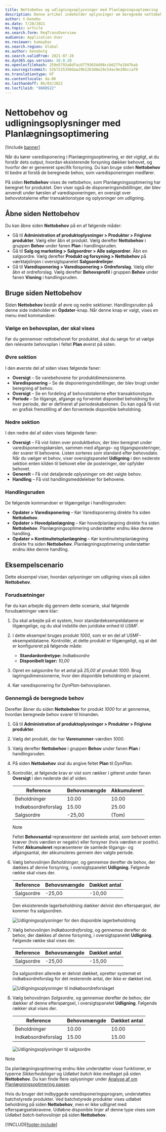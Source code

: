 ```yaml
---
title: Nettobehov og udligningsoplysninger med Planlægningsoptimering
description: Denne artikel indeholder oplysninger om beregnede nettobehov og udligningsoplysninger i Planlægningsoptimering.
author: t-benebo
ms.date: 7/28/2021
ms.topic: article
ms.search.form: ReqTransOverview
audience: Application User
ms.reviewer: kamaybac
ms.search.region: Global
ms.author: benebotg
ms.search.validFrom: 2021-07-28
ms.dyn365.ops.version: 10.0.20
ms.openlocfilehash: 259e5793a8dfac67793034d98ccb627fe1947bab
ms.sourcegitcommit: 52b7225350daa29b1263d8e29c54ac9e20bcca70
ms.translationtype: HT
ms.contentlocale: da-DK
ms.lasthandoff: 06/03/2022
ms.locfileid: "8888522"
---
```

# <a name="net-requirements-and-pegging-information-with-planning-optimization"></a>Nettobehov og udligningsoplysninger med Planlægningsoptimering

[!include [banner](../../includes/banner.md)]

Når du kører varedisponering i Planlægningsoptimering, er det vigtigt, at du forstår dets output, hvordan eksisterende forsyning dækker behovet, og hvorfor der er genereret specifik forsyning. Du kan bruge siden **Nettobehov** til bedre at forstå de beregnede behov, som varedisponeringen medfører.

På siden **Nettobehov** vises de nettobehov, som Planlægningsoptimering har beregnet for produktet. Den viser også de disponeringsindstillinger, der blev anvendt under kørslen af varedisponeringen, en oversigt over behovstotalerne efter transaktionstype og oplysninger om udligning.

## <a name="open-the-net-requirements-page"></a>Åbne siden Nettobehov

Du kan åbne siden **Nettobehov** på en af følgende måder:

- Gå til **Administration af produktoplysninger \> Produkter \> Frigivne produkter**. Vælg eller åbn et produkt. Vælg derefter **Nettobehov** i gruppen **Behov** under fanen **Plan** i handlingsruden.
- Gå til **Salg og marketing \> Salgsordrer \> Alle salgsordrer**. Åbn en salgsordre. Vælg derefter **Produkt og forsyning \> Nettobehov** på værktøjslinjen i oversigtspanelet **Salgsordrelinjer**.
- Gå til **Varedisponering \> Varedisponering \> Ordreforslag**. Vælg eller åbn et ordreforslag. Vælg derefter **Behovsprofil** i gruppen **Behov** under fanen **Visning** i handlingsruden.

## <a name="use-the-net-requirements-page"></a>Bruge siden Nettobehov

Siden **Nettobehov** består af øvre og nedre sektioner. Handlingsruden på denne side indeholder en **Opdater**-knap. Når denne knap er valgt, vises en menu med kommandoer.

### <a name="select-a-master-plan-to-view"></a>Vælge en behovsplan, der skal vises

Før du gennemser nettobehovet for produktet, skal du sørge for at vælge den relevante behovsplan i feltet **Plan** øverst på siden.

### <a name="upper-section"></a>Øvre sektion

I den øverste del af siden vises følgende faner:

- **Oversigt** – Se varebehovene for produktdimensionerne.
- **Varedisponering** – Se de disponeringsindstillinger, der blev brugt under beregning af behov.
- **Oversigt** – Se en fordeling af behovstotalerne efter transaktionstype.
- **Periode** – Se tilgange, afgange og forventet disponibel beholdning for hver periode, der er defineret af periodeskabelonen. Du kan også få vist en grafisk fremstilling af den forventede disponible beholdning.

### <a name="lower-section"></a>Nedre sektion

I den nedre del af siden vises følgende faner:

- **Oversigt** – Få vist listen over produktbehov, der blev beregnet under varedisponeringskørslen, sammen med afgangs- og tilgangsposteringer, der svarer til behovene. Listen sorteres som standard efter behovsdato. Når du vælger et behov, viser oversigtspanelet **Udligning** i den nederste sektion enten kilden til behovet eller de posteringer, der opfylder behovet.
- **Generelt** – Få vist detaljerede oplysninger om det valgte behov.
- **Handling** – Få vist handlingsmeddelelser for behovene.

### <a name="the-action-pane"></a>Handlingsruden

De følgende kommandoer er tilgængelige i handlingsruden:

- **Opdater \> Varedisponering** – Kør Varedisponering direkte fra siden **Nettobehov**.
- **Opdater \> Hovedplanlægning** – Kør hovedplanlægning direkte fra siden **Nettobehov**. Planlægningsoptimering understøtter endnu ikke denne handling.
- **Opdater \> Kontinuitetsplanlægning** – Kør kontinuitetsplanlægning direkte fra siden **Nettobehov**. Planlægningsoptimering understøtter endnu ikke denne handling.

## <a name="example-scenario"></a>Eksempelscenario

Dette eksempel viser, hvordan oplysninger om udligning vises på siden **Nettobehov**.

### <a name="prerequisites"></a>Forudsætninger

Før du kan arbejde dig gennem dette scenarie, skal følgende forudsætninger være klar:

1. Du skal arbejde på et system, hvor standardeksempeldataene er tilgængelige, og du skal indstille den juridiske enhed til *USMF*.
2. I dette eksempel bruges produkt *1000*, som er en del af USMF-eksempeldataene. Kontrollér, at dette produkt er tilgængeligt, og at det er konfigureret på følgende måde:

    - **Standardordretype:** *Indkøbsordre*
    - **Disponibelt lager:** *10,00*

3. Opret en salgsordre for et antal på *25,00* af produkt *1000*. Brug lagringsdimensionerne, hvor den disponible beholdning er placeret.
4. Kør varedisponering for *DynPlan*-behovsplanen.

### <a name="review-the-calculated-requirements"></a>Gennemgå de beregnede behov

Derefter åbner du siden **Nettobehov** for produkt *1000* for at gennemse, hvordan beregnede behov svarer til hinanden.

1. Gå til **Administration af produktoplysninger \> Produkter \> Frigivne produkter**.
1. Vælg det produkt, der har **Varenummer**-værdien *1000*.
1. Vælg derefter **Nettobehov** i gruppen **Behov** under fanen **Plan** i handlingsruden.
1. På siden **Nettobehov** skal du angive feltet **Plan** til *DynPlan*.
1. Kontrollér, at følgende krav er vist som rækker i gitteret under fanen **Oversigt** i den nederste del af siden.

    | Reference | Behovsmængde | Akkumuleret |
    |---|---|---|
    | Beholdninger | 10.00 | 10.00 |
    | Indkøbsordreforslag | 15.00 | 25.00 |
    | Salgsordre | -25,00 | (Tom) |

    > [!NOTE]
    > Feltet **Behovsantal** repræsenterer det samlede antal, som behovet enten kræver (hvis værdien er negativ) eller forsyner (hvis værdien er positiv). Feltet **Akkumuleret** repræsenterer de samlede tilgangs- og afgangsantal, der akkumuleres gennem den valgte periode.

1. Vælg behovslinjen *Beholdninger*, og gennemse derefter de behov, der dækkes af denne forsyning, i oversigtspanelet **Udligning**. Følgende række skal vises der.

    | Reference | Behovsmængde | Dækket antal |
    |---|---|---|
    | Salgsordre | -25,00 | -10,00 |

    Den eksisterende lagerbeholdning dækker delvist den efterspørgsel, der kommer fra salgsordren.

    ![Udligningsoplysninger for den disponible lagerbeholdning](media/pegging-on-hand.png "Udligningsoplysninger for den disponible lagerbeholdning")

1. Vælg behovslinjen *Indkøbsordreforslag*, og gennemse derefter de behov, der dækkes af denne forsyning, i oversigtspanelet **Udligning**. Følgende række skal vises der.

    | Reference | Behovsmængde | Dækket antal |
    |---|---|---|
    | Salgsordre | -25,00 | -15,00 |

    Da salgsordren allerede er delvist dækket, opretter systemet et indkøbsordreforslag for det resterende antal, der ikke er dækket ind.

    ![Udligningsoplysninger til indkøbsordreforslaget](media/pegging-planned-purchase-order.png "Udligningsoplysninger til indkøbsordreforslaget")

1. Vælg behovslinjen *Salgsordre*, og gennemse derefter de behov, der dækker af denne efterspørgsel, i oversigtspanelet **Udligning**. Følgende rækker skal vises der.

    | Reference | Behovsmængde | Dækket antal |
    |---|---|---|
    | Beholdninger | 10.00 | 10.00 |
    | Indkøbsordreforslag | 15.00 | 15.00 |

    ![Udligningsoplysninger til salgsordre](media/pegging-planned-purchase-order.png "Udligningsoplysninger til salgsordre")

> [!NOTE]
> Da planlægningsoptimering endnu ikke understøtter visse funktioner, er typerne *Sikkerhedslager* og *Udløbet batch* ikke medtaget på siden **Nettobehov**. Du kan finde flere oplysninger under [Analyse af om Planlægningsoptimering passer](planning-optimization-fit-analysis.md).
>
> Hvis du bruger det indbyggede varedisponeringsprogram, understøttes batchstyrede produkter. Ved batchstyrede produkter vises udløbet beholdning på siden **Nettobehov**, men er ikke udlignet med efterspørgselskravene. Udløbne disponible linjer af denne type vises som *Udløbet batch*-behovslinjer på siden **Nettobehov**.

[!INCLUDE[footer-include](../../../includes/footer-banner.md)]
